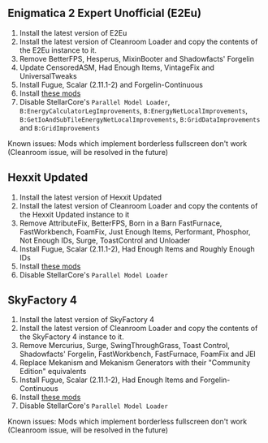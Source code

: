 ## Enigmatica 2 Expert Unofficial (E2Eu)

1. Install the latest version of E2Eu
2. Install the latest version of Cleanroom Loader and copy the contents of the E2Eu instance to it.
3. Remove BetterFPS, Hesperus, MixinBooter and Shadowfacts' Forgelin
4. Update CensoredASM, Had Enough Items, VintageFix and UniversalTweaks
5. Install Fugue, Scalar (2.11.1-2) and Forgelin-Continuous
6. Install [these mods](https://github.com/Radk6/MC-Optimization-Guide/blob/main/mods-n-stuff/1.12.2.md)
7. Disable StellarCore's `Parallel Model Loader`, `B:EnergyCalculatorLegImprovements`, `B:EnergyNetLocalImprovements`, `B:GetIoAndSubTileEnergyNetLocalImprovements`, `B:GridDataImprovements` and `B:GridImprovements`
 
Known issues: Mods which implement borderless fullscreen don't work (Cleanroom issue, will be resolved in the future)

## Hexxit Updated

1. Install the latest version of Hexxit Updated
2. Install the latest version of Cleanroom Loader and copy the contents of the Hexxit Updated instance to it
3. Remove AttributeFix, BetterFPS, Born in a Barn FastFurnace, FastWorkbench, FoamFix, Just Enough Items, Performant, Phosphor, Not Enough IDs, Surge, ToastControl and Unloader
4. Install Fugue, Scalar (2.11.1-2), Had Enough Items and Roughly Enough IDs
5. Install [these mods](https://github.com/Radk6/MC-Optimization-Guide/blob/main/mods-n-stuff/1.12.2.md)
6. Disable StellarCore's `Parallel Model Loader`


## SkyFactory 4

1. Install the latest version of SkyFactory 4
2. Install the latest version of Cleanroom Loader and copy the contents of the SkyFactory 4 instance to it.
3. Remove Mercurius, Surge, SwingThroughGrass, Toast Control, Shadowfacts' Forgelin, FastWorkbench, FastFurnace, FoamFix and JEI
4. Replace Mekanism and Mekanism Generators with their "Community Edition" equivalents
5. Install Fugue, Scalar (2.11.1-2), Had Enough Items and Forgelin-Continuous
6. Install [these mods](https://github.com/Radk6/MC-Optimization-Guide/blob/main/mods-n-stuff/1.12.2.md)
7. Disable StellarCore's `Parallel Model Loader`

Known issues: Mods which implement borderless fullscreen don't work (Cleanroom issue, will be resolved in the future)
